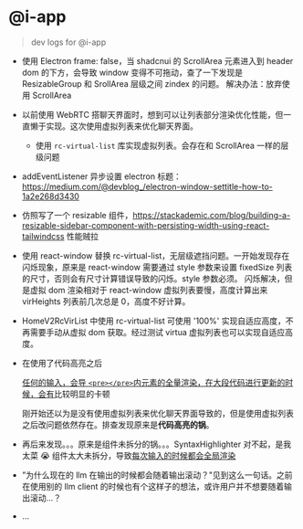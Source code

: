 # @i-app

> dev logs for @i-app

- 使用 Electron frame: false，当 shadcnui 的 ScrollArea 元素进入到 header dom 的下方，会导致 window 变得不可拖动，查了一下发现是 ResizableGroup 和 SrollArea 层级之间 zindex 的问题。
  解决办法：放弃使用 ScrollArea
- 以前使用 WebRTC 搭聊天界面时，想到可以让列表部分渲染优化性能，但一直懒于实现。这次使用虚拟列表来优化聊天界面。

  - 使用 `rc-virtual-list` 库实现虚拟列表。会存在和 ScrollArea 一样的层级问题
- addEventListener 异步设置 electron 标题：https://medium.com/@devblog_/electron-window-settitle-how-to-1a2e268d3430
- 仿照写了一个 resizable 组件，https://stackademic.com/blog/building-a-resizable-sidebar-component-with-persisting-width-using-react-tailwindcss 性能贼拉
- 使用 react-window 替换 rc-virtual-list，无层级遮挡问题。一开始发现存在闪烁现象，原来是 react-window 需要通过 style 参数来设置 fixedSize 列表的尺寸，否则会有尺寸计算错误导致的闪烁。style 参数必须。
  闪烁解决，但是虚拟 dom 渲染相对于 react-window 虚拟列表要慢，高度计算出来 virHeights 列表前几次总是 0，高度不好计算。
- HomeV2RcVirList 中使用 rc-virtual-list 可使用 '100%' 实现自适应高度，不再需要手动从虚拟 dom 获取。经过测试 virtua 虚拟列表也可以实现自适应高度。
- 在使用了代码高亮之后

  [任何的输入，会导 `<pre></pre>`内元素的全量渲染，在大段代码进行更新的时候，会有](https://github.com/react-simple-code-editor/react-simple-code-editor/issues/66)比较明显的卡顿

  刚开始还以为是没有使用虚拟列表来优化聊天界面导致的，但是使用虚拟列表之后改问题依然存在。排查发现原来是**代码高亮的锅**。
- 再后来发现。。。原来是组件未拆分的锅。。。SyntaxHighlighter 对不起，是我太菜 😭 组件太大未拆分，导致[每次输入的时候都会全局渲染](https://developer.aliyun.com/article/1048728)
- ”为什么现在的 llm 在输出的时候都会随着输出滚动？"见到这么一句话。之前在使用别的 llm client 的时候也有个这样子的想法，或许用户并不想要随着输出滚动...？
- ...
